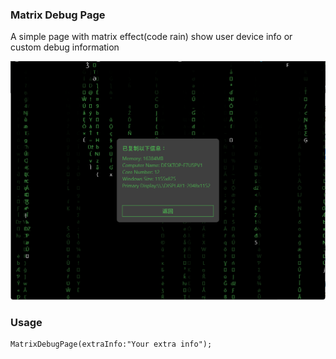 ### Matrix Debug Page
A simple page with matrix effect(code rain) show user device info or custom debug information

![snapshot](snapshot.png)

### Usage
```
MatrixDebugPage(extraInfo:"Your extra info");
```